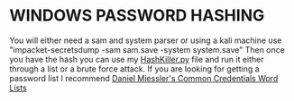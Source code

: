 # WINDOWS PASSWORD HASHING

You will either need a sam and system parser or using a kali machine use "impacket-secretsdump -sam sam.save -system system.save"
Then once you have the hash you can use my <a href="https://github.com/Turnrp/CyberSecurityStuff/blob/main/Password/HashKiller.py">HashKiller.py</a> file and run it either through a list or a brute force attack.
If you are looking for getting a password list I recommend <a href="https://github.com/danielmiessler/SecLists/tree/master/Passwords/Common-Credentials">Daniel Miessler's Common Credentials Word Lists</a>
